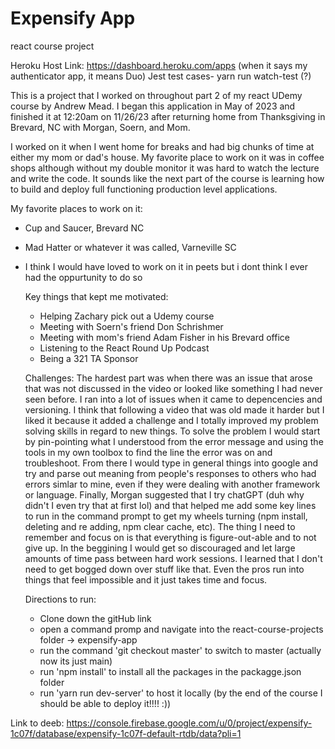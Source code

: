 # Expensify App
react course project

Heroku Host Link: https://dashboard.heroku.com/apps (when it says my authenticator app, it means Duo)
Jest test cases- yarn run watch-test (?)

This is a project that I worked on throughout part 2 of my react UDemy course by Andrew Mead. I began this application in May of 2023
and finished it at 12:20am on 11/26/23 after returning home from Thanksgiving in Brevard, NC with Morgan, Soern, and Mom. 

I worked on it when I went home for breaks and had big chunks of time at either my mom or dad's house. My favorite place to work on it was
in coffee shops although without my double monitor it was hard to watch the lecture and write the code. It sounds like the next part of 
the course is learning how to build and deploy full functioning production level applications.

My favorite places to work on it:
- Cup and Saucer, Brevard NC
- Mad Hatter or whatever it was called, Varneville SC
- I think I would have loved to work on it in peets but i dont think I ever had the oppurtunity to do so

  Key things that kept me motivated:
  - Helping Zachary pick out a Udemy course
  - Meeting with Soern's friend Don Schrishmer
  - Meeting with mom's friend Adam Fisher in his Brevard office
  - Listening to the React Round Up Podcast
  - Being a 321 TA Sponsor
 
  Challenges:
  The hardest part was when there was an issue that arose that was not discussed in the video or looked like something I had never seen
  before. I ran into a lot of issues when it came to depencencies and versioning. I think that following a video that was old made
  it harder but I liked it because it added a challenge and I totally improved my problem solving skills in regard to new things.
  To solve the problem I would start by pin-pointing what I understood from the error message and using the tools in my own toolbox
  to find the line the error was on and troubleshoot. From there I would type in general things into google and try and parse
  out meaning from people's responses to others who had errors simlar to mine, even if they were dealing with another framework or
  language. Finally, Morgan suggested that I try chatGPT (duh why didn't I even try that at first lol) and that helped me add some
  key lines to run in the command prompt to get my wheels turning (npm install, deleting and re adding, npm clear cache, etc).
  The thing I need to remember and focus on is that everything is figure-out-able and to not give up. In the beggining I would
  get so discouraged and let large amounts of time pass between hard work sessions. I learned that I don't need to get bogged down
  over stuff like that. Even the pros run into things that feel impossible and it just takes time and focus.

  Directions to run:
  - Clone down the gitHub link
  - open a command promp and navigate into the react-course-projects folder -> expensify-app
  - run the command 'git checkout master' to switch to master (actually now its just main)
  - run 'npm install' to install all the packages in the packagge.json folder
  - run 'yarn run dev-server' to host it locally (by the end of the course I should be able to deploy it!!!! :))
 

Link to deeb: https://console.firebase.google.com/u/0/project/expensify-1c07f/database/expensify-1c07f-default-rtdb/data?pli=1
